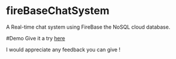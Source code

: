 # fireBaseChatSystem
A Real-time chat system using FireBase the NoSQL cloud database.

#Demo
Give it a try <a href="https://hzitoun.github.io/">here</a>





I would appreciate any feedback you can give !




